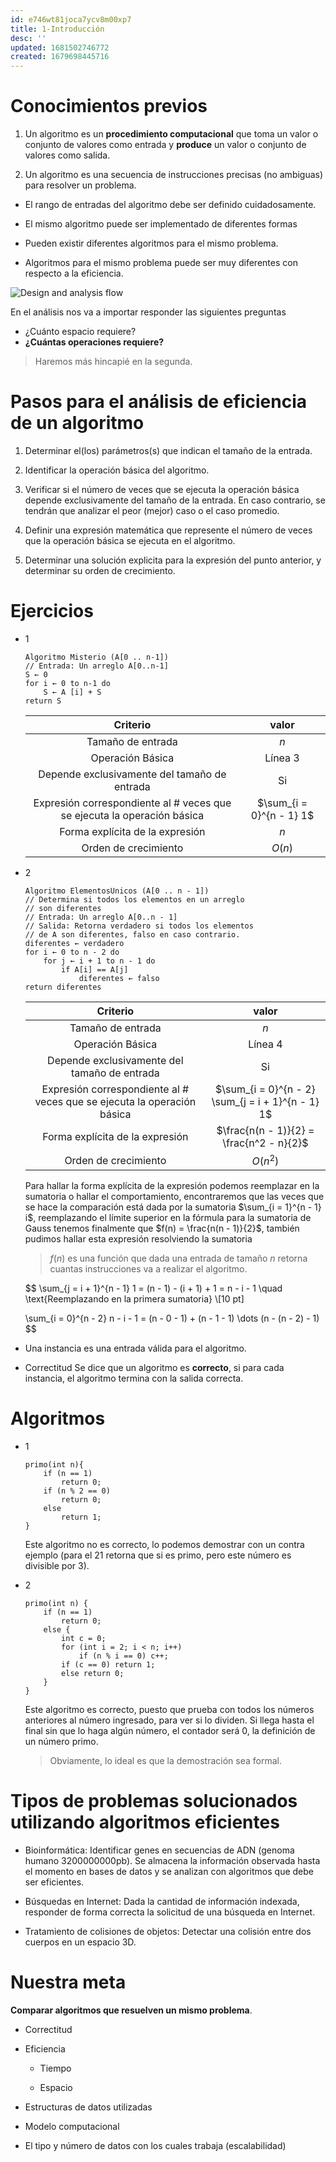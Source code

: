 ```yaml
---
id: e746wt81joca7ycv8m00xp7
title: 1-Introducción
desc: ''
updated: 1681502746772
created: 1679698445716
---
```


# Conocimientos previos

1. Un algoritmo es un **procedimiento computacional** que toma un valor o conjunto de valores como entrada y **produce** un valor o conjunto de valores como salida.

2. Un algoritmo es una secuencia de instrucciones precisas (no ambiguas) para resolver un problema.

- El rango de entradas del algoritmo debe ser definido cuidadosamente.

- El mismo algoritmo puede ser implementado de diferentes formas

- Pueden existir diferentes algoritmos para el mismo problema.

- Algoritmos para el mismo problema puede ser muy diferentes con respecto a la eficiencia.

![Design and analysis flow](./assets/University/An%C3%A1lisis%20y%20dise%C3%B1o%20de%20algoritmos%20I/1_1-1%20Design_and_analysis_flow.png)

En el análisis nos va a importar responder las siguientes preguntas

- ¿Cuánto espacio requiere?
- **¿Cuántas operaciones requiere?**

> Haremos más hincapié en la segunda.

# Pasos para el análisis de eficiencia de un algoritmo

1. Determinar el(los) parámetros(s) que indican el tamaño de la entrada.

2. Identificar la operación básica del algoritmo.

3. Verificar si el número de veces que se ejecuta la operación básica depende exclusivamente del tamaño de la entrada. En caso contrario, se tendrán que analizar el peor (mejor) caso o el caso promedio.

4. Definir una expresión matemática que represente el número de veces que la operación básica se ejecuta en el algoritmo.

5. Determinar una solución explicita para la expresión del punto anterior, y determinar su orden de crecimiento.

# Ejercicios

- 1
    ```
    Algoritmo Misterio (A[0 .. n-1])
    // Entrada: Un arreglo A[0..n-1]
    S ← 0
    for i ← 0 to n-1 do
        S ← A [i] + S
    return S
    ```

    |                              **Criterio**                               |         **valor**         |
    |:-----------------------------------------------------------------------:|:-------------------------:|
    | Tamaño de entrada                                                       | $n$                       |
    | Operación Básica                                                        | Línea 3                   |
    | Depende exclusivamente del tamaño de entrada                            | Si                        |
    | Expresión correspondiente al # veces que se ejecuta la operación básica | $\sum_{i = 0}^{n - 1} 1$  |
    | Forma explícita de la expresión                                         | $n$                       |
    | Orden de crecimiento                                                    | $O(n)$                    |

- 2

    ```
    Algoritmo ElementosUnicos (A[0 .. n - 1])
    // Determina si todos los elementos en un arreglo
    // son diferentes
    // Entrada: Un arreglo A[0..n - 1]
    // Salida: Retorna verdadero si todos los elementos
    // de A son diferentes, falso en caso contrario.
    diferentes ← verdadero
    for i ← 0 to n - 2 do
        for j ← i + 1 to n - 1 do
            if A[i] == A[j]
                diferentes ← falso
    return diferentes
    ```

    |                              **Criterio**                               |                     **valor**                     |
    |:-----------------------------------------------------------------------:|:-------------------------------------------------:|
    | Tamaño de entrada                                                       | $n$                                               |
    | Operación Básica                                                        | Línea 4                                           |
    | Depende exclusivamente del tamaño de entrada                            | Si                                                |
    | Expresión correspondiente al # veces que se ejecuta la operación básica | $\sum_{i = 0}^{n - 2} \sum_{j = i + 1}^{n - 1} 1$ |
    | Forma explícita de la expresión                                         | $\frac{n(n - 1)}{2} = \frac{n^2 - n}{2}$          |
    | Orden de crecimiento                                                    | $O(n^2)$                                          |


    Para hallar la forma explícita de la expresión podemos reemplazar en la sumatoria o hallar el comportamiento, encontraremos que las veces que se hace la comparación está dada por la sumatoria $\sum_{i = 1}^{n - 1} i$, reemplazando el límite superior en la fórmula para la sumatoria de Gauss tenemos finalmente que $f(n) = \frac{n(n - 1)}{2}$, también pudimos hallar esta expresión resolviendo la sumatoria

    > $f(n)$ es una función que dada una entrada de tamaño $n$ retorna cuantas instrucciones va a realizar el algoritmo.

    $$
    \sum_{j = i + 1}^{n - 1} 1 = (n - 1) - (i + 1) + 1 = n - i - 1 \quad \text{Reemplazando en la primera sumatoria} \\[10 pt]

    \sum_{i = 0}^{n - 2} n - i - 1 = (n - 0 - 1) + (n - 1 - 1) \dots (n - (n - 2) - 1)
    $$

- Una instancia es una entrada válida para el algoritmo.

- Correctitud
    Se dice que un algoritmo es **correcto**, si para cada instancia, el algoritmo termina con la salida correcta.

# Algoritmos

- 1

    ```
    primo(int n){
        if (n == 1)
            return 0;
        if (n % 2 == 0)
            return 0;
        else
            return 1;
    }
    ```

    Este algoritmo no es correcto, lo podemos demostrar con un contra ejemplo (para el 21 retorna que si es primo, pero este número es divisible por 3).

- 2

    ```
    primo(int n) {
        if (n == 1)
            return 0;
        else {
            int c = 0;
            for (int i = 2; i < n; i++)
                if (n % i == 0) c++;
            if (c == 0) return 1;
            else return 0;
        }
    }
    ```

    Este algoritmo es correcto, puesto que prueba con todos los números anteriores al número ingresado, para ver si lo dividen. Si llega hasta el final sin que lo haga algún número, el contador será 0, la definición de un número primo.

    > Obviamente, lo ideal es que la demostración sea formal.

# Tipos de problemas solucionados utilizando algoritmos eficientes

- Bioinformática: Identificar genes en secuencias de ADN (genoma humano 3200000000pb). Se almacena la información observada hasta el momento en bases de datos y se analizan con algoritmos que debe ser eficientes.

- Búsquedas en Internet: Dada la cantidad de información indexada, responder de forma correcta la solicitud de una búsqueda en Internet.

- Tratamiento de colisiones de objetos: Detectar una colisión entre dos cuerpos en un espacio 3D.

# Nuestra meta

**Comparar algoritmos que resuelven un mismo problema**.

- Correctitud

- Eficiencia

    - Tiempo

    - Espacio

- Estructuras de datos utilizadas

- Modelo computacional

- El tipo y número de datos con los cuales trabaja (escalabilidad)